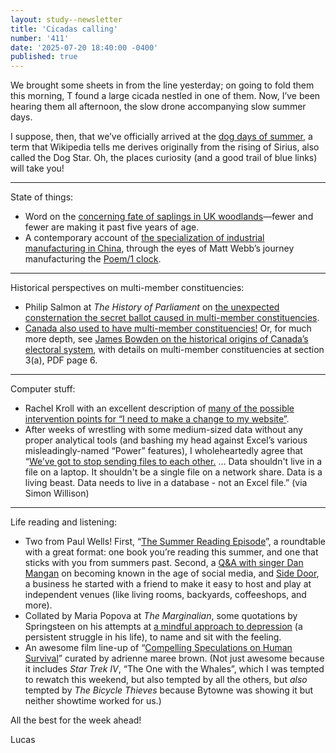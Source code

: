 ```yaml
---
layout: study--newsletter
title: 'Cicadas calling'
number: '411'
date: '2025-07-20 18:40:00 -0400'
published: true
---
```


We brought some sheets in from the line yesterday; on going to fold them this morning, T found a large cicada nestled in one of them. Now, I’ve been hearing them all afternoon, the slow drone accompanying slow summer days.

I suppose, then, that we’ve officially arrived at the [dog days of summer](https://en.wikipedia.org/wiki/Dog_days), a term that Wikipedia tells me derives originally from the rising of Sirius, also called the Dog Star. Oh, the places curiosity (and a good trail of blue links) will take you!

***

State of things:

- Word on the [concerning fate of saplings in UK woodlands](https://www.theguardian.com/environment/2025/jul/10/britain-ancient-woodlands-failing-regenerate-forests-climate-drought-heat-disease-deer-hope-aoe)—fewer and fewer are making it past five years of age.
- A contemporary account of [the specialization of industrial manufacturing in China](https://interconnected.org/home/2025/07/18/shenzhen), through the eyes of Matt Webb’s journey manufacturing the [Poem/1 clock](https://interconnected.org/home/2024/02/01/kickstarter).

***

Historical perspectives on multi-member constituencies:

- Philip Salmon at _The History of Parliament_ on [the unexpected consternation the secret ballot caused in multi-member constituencies](https://historyofparliament.com/2025/07/18/the-1872-secret-ballot/).
- [Canada also used to have multi-member constituencies!](https://en.wikipedia.org/wiki/Electoral_district_(Canada)#Historical_multi-member_districts) Or, for much more depth, see [James Bowden on the historical origins of Canada’s electoral system](https://parliamentum.org/wp-content/uploads/2021/02/bowden-2020-the-origins-of-canadas-electoral-system.pdf), with details on multi-member constituencies at section 3(a), PDF page 6.

***

Computer stuff:

- Rachel Kroll with an excellent description of [many of the possible intervention points for “I need to make a change to my website”](https://rachelbythebay.com/w/2025/05/01/content/).
- After weeks of wrestling with some medium-sized data without any proper analytical tools (and bashing my head against Excel’s various misleadingly-named “Power” features), I wholeheartedly agree that “[We’ve got to stop sending files to each other.](https://shkspr.mobi/blog/2025/07/weve-got-to-stop-sending-files-to-each-other/) … Data shouldn't live in a file on a laptop. It shouldn't be a single file on a network share. Data is a living beast. Data needs to live in a database - not an Excel file.” (via Simon Willison)

***

Life reading and listening:

- Two from Paul Wells! First, “[The Summer Reading Episode](https://paulwells.substack.com/p/the-summer-reading-episode)”, a roundtable with a great format: one book you’re reading this summer, and one that sticks with you from summers past. Second, a [Q&A with singer Dan Mangan](https://paulwells.substack.com/p/the-q-and-a-youre-competing-in-the) on becoming known in the age of social media, and [Side Door](https://sidedooraccess.com/home), a business he started with a friend to make it easy to host and play at independent venues (like living rooms, backyards, coffeeshops, and more).
- Collated by Maria Popova at _The Marginalian_, some quotations by Springsteen on his attempts at [a mindful approach to depression](https://www.themarginalian.org/2022/07/20/bruce-springsteen-depression/) (a persistent struggle in his life), to name and sit with the feeling.
- An awesome film line-up of “[Compelling Speculations on Human Survival](https://adriennemareebrown.net/2025/07/19/compelling-speculations-on-human-survival/)” curated by adrienne maree brown. (Not just awesome because it includes _Star Trek IV_, “The One with the Whales”, which I was tempted to rewatch this weekend, but also tempted by all the others, but _also_ tempted by _The Bicycle Thieves_ because Bytowne was showing it but neither showtime worked for us.)

All the best for the week ahead!

Lucas
